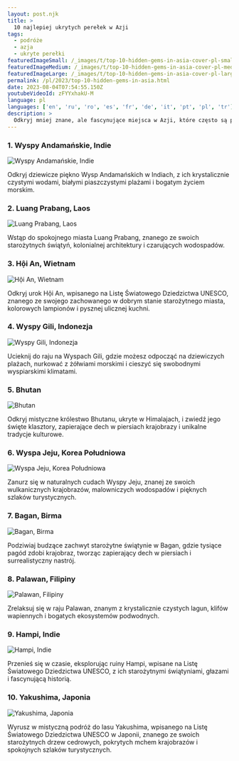 ```yaml
---
layout: post.njk
title: >
  10 najlepiej ukrytych perełek w Azji
tags:
  - podróże
  - azja
  - ukryte perełki
featuredImageSmall: /_images/t/top-10-hidden-gems-in-asia-cover-pl-small.webp
featuredImageMedium: /_images/t/top-10-hidden-gems-in-asia-cover-pl-medium.webp
featuredImageLarge: /_images/t/top-10-hidden-gems-in-asia-cover-pl-large.webp
permalink: /pl/2023/top-10-hidden-gems-in-asia.html
date: 2023-08-04T07:54:55.150Z
youtubeVideoId: zFYYxhakU-M
language: pl
languages: ['en', 'ru', 'ro', 'es', 'fr', 'de', 'it', 'pt', 'pl', 'tr']
description: >
  Odkryj mniej znane, ale fascynujące miejsca w Azji, które często są pomijane przez turystów. Od ustronnych plaż po mistyczne świątynie, ta lista zabierze Cię w podróż poza utartym szlakiem.
---
```


### 1. Wyspy Andamańskie, Indie

![Wyspy Andamańskie, Indie](/_images/9/9b684b1a6b16f236242f7da8e3893593-medium.webp)

Odkryj dziewicze piękno Wysp Andamańskich w Indiach, z ich krystalicznie czystymi wodami, białymi piaszczystymi plażami i bogatym życiem morskim.

### 2. Luang Prabang, Laos

![Luang Prabang, Laos](/_images/e/e656a58ba1d3ee8e51d73601aaae1d1b-medium.webp)

Wstąp do spokojnego miasta Luang Prabang, znanego ze swoich starożytnych świątyń, kolonialnej architektury i czarujących wodospadów.

### 3. Hội An, Wietnam

![Hội An, Wietnam](/_images/3/3863168cab5beb42a2dd97a1dd758928-medium.webp)

Odkryj urok Hội An, wpisanego na Listę Światowego Dziedzictwa UNESCO, znanego ze swojego zachowanego w dobrym stanie starożytnego miasta, kolorowych lampionów i pysznej ulicznej kuchni.

### 4. Wyspy Gili, Indonezja

![Wyspy Gili, Indonezja](/_images/4/4123a51e5621331a177cdd71f638c7ba-medium.webp)

Ucieknij do raju na Wyspach Gili, gdzie możesz odpocząć na dziewiczych plażach, nurkować z żółwiami morskimi i cieszyć się swobodnymi wyspiarskimi klimatami.

### 5. Bhutan

![Bhutan](/_images/a/aeb9414c121afd276238ace735a5b828-medium.webp)

Odkryj mistyczne królestwo Bhutanu, ukryte w Himalajach, i zwiedź jego święte klasztory, zapierające dech w piersiach krajobrazy i unikalne tradycje kulturowe.

### 6. Wyspa Jeju, Korea Południowa

![Wyspa Jeju, Korea Południowa](/_images/3/3276655bc030eadb7ada725bdda3d376-medium.webp)

Zanurz się w naturalnych cudach Wyspy Jeju, znanej ze swoich wulkanicznych krajobrazów, malowniczych wodospadów i pięknych szlaków turystycznych.

### 7. Bagan, Birma

![Bagan, Birma](/_images/3/30f95e7fd933da6705bdeb02d4ce57a1-medium.webp)

Podziwiaj budzące zachwyt starożytne świątynie w Bagan, gdzie tysiące pagód zdobi krajobraz, tworząc zapierający dech w piersiach i surrealistyczny nastrój.

### 8. Palawan, Filipiny

![Palawan, Filipiny](/_images/2/288c2f03b0bb0a23108c4c95458eb24b-medium.webp)

Zrelaksuj się w raju Palawan, znanym z krystalicznie czystych lagun, klifów wapiennych i bogatych ekosystemów podwodnych.

### 9. Hampi, Indie

![Hampi, Indie](/_images/4/4c079faa4326d7f28b2ee9818f1b9c5e-medium.webp)

Przenieś się w czasie, eksplorując ruiny Hampi, wpisane na Listę Światowego Dziedzictwa UNESCO, z ich starożytnymi świątyniami, głazami i fascynującą historią.

### 10. Yakushima, Japonia

![Yakushima, Japonia](/_images/a/afe6615f51545642e8b1865c6924c623-medium.webp)

Wyrusz w mistyczną podróż do lasu Yakushima, wpisanego na Listę Światowego Dziedzictwa UNESCO w Japonii, znanego ze swoich starożytnych drzew cedrowych, pokrytych mchem krajobrazów i spokojnych szlaków turystycznych.

